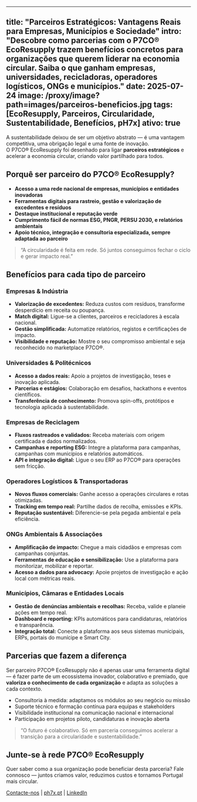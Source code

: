 ---

title: "Parceiros Estratégicos: Vantagens Reais para Empresas, Municípios e Sociedade"
intro: "Descobre como parcerias com o P7CO® EcoResupply trazem benefícios concretos para organizações que querem liderar na economia circular. Saiba o que ganham empresas, universidades, recicladoras, operadores logísticos, ONGs e municípios."
date: 2025-07-24
image: /proxy/image?path=images/parceiros-beneficios.jpg
tags: [EcoResupply, Parceiros, Circularidade, Sustentabilidade, Benefícios, pH7x]
ativo: true
-----------

A sustentabilidade deixou de ser um objetivo abstrato — é uma vantagem competitiva, uma obrigação legal e uma fonte de inovação.  
O P7CO® EcoResupply foi desenhado para ligar **parceiros estratégicos** e acelerar a economia circular, criando valor partilhado para todos.

## Porquê ser parceiro do P7CO® EcoResupply?

- **Acesso a uma rede nacional de empresas, municípios e entidades inovadoras**
- **Ferramentas digitais para rastreio, gestão e valorização de excedentes e resíduos**
- **Destaque institucional e reputação verde**
- **Cumprimento fácil de normas ESG, PNGR, PERSU 2030, e relatórios ambientais**
- **Apoio técnico, integração e consultoria especializada, sempre adaptada ao parceiro**

> “A circularidade é feita em rede. Só juntos conseguimos fechar o ciclo e gerar impacto real.”

## Benefícios para cada tipo de parceiro

### Empresas & Indústria

- **Valorização de excedentes:** Reduza custos com resíduos, transforme desperdício em receita ou poupança.
- **Match digital:** Ligue-se a clientes, parceiros e recicladores à escala nacional.
- **Gestão simplificada:** Automatize relatórios, registos e certificações de impacto.
- **Visibilidade e reputação:** Mostre o seu compromisso ambiental e seja reconhecido no marketplace P7CO®.

### Universidades & Politécnicos

- **Acesso a dados reais:** Apoio a projetos de investigação, teses e inovação aplicada.
- **Parcerias e estágios:** Colaboração em desafios, hackathons e eventos científicos.
- **Transferência de conhecimento:** Promova spin-offs, protótipos e tecnologia aplicada à sustentabilidade.

### Empresas de Reciclagem

- **Fluxos rastreados e validados:** Receba materiais com origem certificada e dados normalizados.
- **Campanhas e reporting ESG:** Integre a plataforma para campanhas, campanhas com municípios e relatórios automáticos.
- **API e integração digital:** Ligue o seu ERP ao P7CO® para operações sem fricção.

### Operadores Logísticos & Transportadoras

- **Novos fluxos comerciais:** Ganhe acesso a operações circulares e rotas otimizadas.
- **Tracking em tempo real:** Partilhe dados de recolha, emissões e KPIs.
- **Reputação sustentável:** Diferencie-se pela pegada ambiental e pela eficiência.

### ONGs Ambientais & Associações

- **Amplificação de impacto:** Chegue a mais cidadãos e empresas com campanhas conjuntas.
- **Ferramentas de educação e sensibilização:** Use a plataforma para monitorizar, mobilizar e reportar.
- **Acesso a dados para advocacy:** Apoie projetos de investigação e ação local com métricas reais.

### Municípios, Câmaras e Entidades Locais

- **Gestão de denúncias ambientais e recolhas:** Receba, valide e planeie ações em tempo real.
- **Dashboard e reporting:** KPIs automáticos para candidaturas, relatórios e transparência.
- **Integração total:** Conecte a plataforma aos seus sistemas municipais, ERPs, portais do munícipe e Smart City.

## Parcerias que fazem a diferença

Ser parceiro P7CO® EcoResupply não é apenas usar uma ferramenta digital — é fazer parte de um ecossistema inovador, colaborativo e premiado, que **valoriza o conhecimento de cada organização** e adapta as soluções a cada contexto.

- Consultoria à medida: adaptamos os módulos ao seu negócio ou missão
- Suporte técnico e formação contínua para equipas e stakeholders
- Visibilidade institucional na comunicação nacional e internacional
- Participação em projetos piloto, candidaturas e inovação aberta

> “O futuro é colaborativo. Só em parceria conseguimos acelerar a transição para a circularidade e sustentabilidade.”

## Junte-se à rede P7CO® EcoResupply

Quer saber como a sua organização pode beneficiar desta parceria?
Fale connosco — juntos criamos valor, reduzimos custos e tornamos Portugal mais circular.

[Contacte-nos](mailto:eco@ph7x.pt) | [ph7x.pt](https://ph7x.pt) | [LinkedIn](https://www.linkedin.com/company/ph7x-systems/)
